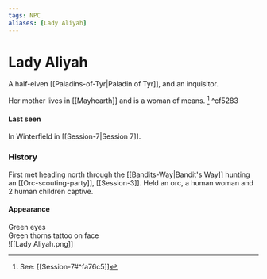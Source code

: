 ```yaml
---
tags: NPC
aliases: [Lady Aliyah]
---
```

# Lady Aliyah

A half-elven [[Paladins-of-Tyr|Paladin of Tyr]], and an inquisitor.

Her mother lives in [[Mayhearth]] and is a woman of means. [^1] ^cf5283

[^1]: See: [[Session-7#^fa76c5]]

#### Last seen
In Winterfield in [[Session-7|Session 7]].
	
### History
First met heading north through the [[Bandits-Way|Bandit's Way]] hunting an [[Orc-scouting-party]], [[Session-3]]. Held an orc, a human woman and 2 human children captive.

#### Appearance
Green eyes  
Green thorns tattoo on face  
![[Lady Aliyah.png]]